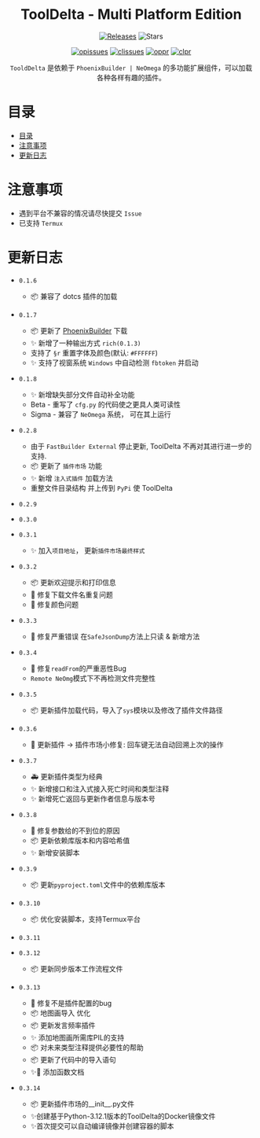 <h1 align="center">ToolDelta - Multi Platform Edition</h1>
<p align="center">
  <a href="https://github.com/SuperScript-PRC/ToolDelta/releases"><img src="https://img.shields.io/github/v/release/SuperScript-PRC/ToolDelta?display_name=tag&sort=semver" alt="Releases"></a>
  <img src="https://img.shields.io/github/stars/SuperScript-PRC/ToolDelta.svg?style=falt" alt="Stars">
</p>

<p align="center">
  <a href="https://github.com/SuperScript-PRC/ToolDelta/issues"><img src="https://img.shields.io/github/issues/SuperScript-PRC/ToolDelta.svg?style=flat" alt="opissues"></a>
  <a href="https://github.com/SuperScript-PRC/ToolDelta/issues?q=is%3Aissue+is%3Aclosed"><img src="https://img.shields.io/github/issues-closed/SuperScript-PRC/ToolDelta.svg?style=flat&color=success" alt="clissues"></a>
  <a href="https://github.com/SuperScript-PRC/ToolDelta/pulls"><img src="https://img.shields.io/github/issues-pr/SuperScript-PRC/ToolDelta.svg?style=falt" alt="oppr"></a>
  <a href="https://github.com/SuperScript-PRC/ToolDelta/pulls?q=is%3Apr+is%3Aclosed"><img src="https://img.shields.io/github/issues-pr-closed/SuperScript-PRC/ToolDelta.svg?style=flat&color=success" alt="clpr"></a>
</p>

<p align="center">
  <code>TooldDelta</code> 是依赖于 <code>PhoenixBuilder | NeOmega</code> 的多功能扩展组件，可以加载各种各样有趣的插件。
</p>

# 目录

- [目录](#目录)
- [注意事项](#注意事项)
- [更新日志](#更新日志)

# 注意事项

- 遇到平台不兼容的情况请尽快提交 `Issue`
- 已支持 `Termux`

# 更新日志

- `0.1.6`

  * 📦 兼容了 dotcs 插件的加载
- `0.1.7`

  * 📦 更新了 [PhoenixBuilder](https://github.com/LNSSPsd/PhoenixBuilder) 下载
  * ✨ 新增了一种输出方式 `rich(0.1.3)`
  * 支持了 `§r` 重置字体及颜色(默认: `#FFFFFF`)
  * ✨ 支持了视窗系统 `Windows` 中自动检测 `fbtoken` 并启动
- `0.1.8`

  * ✨ 新增缺失部分文件自动补全功能
  * Beta - 重写了 `cfg.py` 的代码使之更具人类可读性
  * Sigma - 兼容了 `NeOmega` 系统， 可在其上运行
- `0.2.8`

  * 由于 `FastBuilder External` 停止更新, ToolDelta 不再对其进行进一步的支持.
  * 📦 更新了 `插件市场` 功能
  * ✨ 新增 `注入式插件` 加载方法
  * 重整文件目录结构 并上传到 `PyPi` 使 ToolDelta
- `0.2.9`
- `0.3.0`
* `0.3.1`
  * ✨ 加入`项目地址`， 更新`插件市场最终样式`
* `0.3.2`

  * 📦 更新欢迎提示和打印信息
  * 🐛 修复下载文件名重复问题
  * 🐛 修复颜色问题
* `0.3.3`

  * 🐛 修复严重错误 在`SafeJsonDump`方法上只读 & 新增方法
* `0.3.4`

  * 🐛 修复`readFrom`的严重恶性Bug
  * `Remote NeOmg`模式下不再检测文件完整性
* `0.3.5`

  * 📦 更新插件加载代码，导入了`sys`模块以及修改了插件文件路径
* `0.3.6`

  * 🐛 更新插件 -> 插件市场小修复: 回车键无法自动回溯上次的操作
* `0.3.7`

  * 🚑 更新插件类型为经典
  * ✨ 新增接口和注入式接入死亡时间和类型注释
  * ✨ 新增死亡返回与更新作者信息与版本号
* `0.3.8`

  * 🐛 修复参数给的不到位的原因
  * 📦 更新依赖库版本和内容哈希值
  * ✨ 新增安装脚本
* `0.3.9`

  * 📦 更新`pyproject.toml`文件中的依赖库版本
* `0.3.10`

  * 📦 优化安装脚本，支持Termux平台
* `0.3.11`
* `0.3.12`

  * 📦 更新同步版本工作流程文件
* `0.3.13`

  * 🐛 修复不是插件配置的bug
  * 📦 地图画导入 优化
  * 📦 更新发言频率插件
  * ✨ 添加地图画所需库PIL的支持
  * 📦 对未来类型注释提供必要性的帮助
  * 📦 更新了代码中的导入语句
  * ✨📖 添加函数文档
* `0.3.14`
  * 📦 更新插件市场的__init__.py文件
  * ✨创建基于Python-3.12.1版本的ToolDelta的Docker镜像文件
  * ✨首次提交可以自动编译镜像并创建容器的脚本